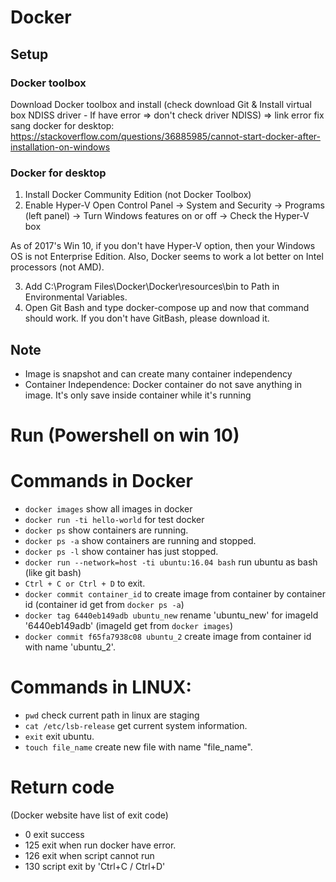 # Docker
## Setup
### Docker toolbox
Download Docker toolbox and install (check download Git & Install virtual box NDISS driver - If have error => don't check driver NDISS)
=> link error fix sang docker for desktop: https://stackoverflow.com/questions/36885985/cannot-start-docker-after-installation-on-windows
### Docker for desktop

1. Install Docker Community Edition (not Docker Toolbox)
2. Enable Hyper-V
Open Control Panel -> System and Security -> Programs (left panel) -> Turn Windows features on or off -> Check the Hyper-V box

As of 2017's Win 10, if you don't have Hyper-V option, then your Windows OS is not Enterprise Edition. Also, Docker seems to work a lot better on Intel processors (not AMD).

3. Add C:\Program Files\Docker\Docker\resources\bin to Path in Environmental Variables.
4. Open Git Bash and type docker-compose up and now that command should work.
If you don't have GitBash, please download it.

## Note
- Image is snapshot and can create many container independency
- Container Independence: Docker container do not save anything in image. It's only save inside container while it's running

# Run (Powershell on win 10)
# Commands in Docker
- ```docker images``` show all images in docker
- ```docker run -ti hello-world``` for test docker
- ```docker ps``` show containers are running.
- ```docker ps -a``` show containers are running and stopped.
- ```docker ps -l``` show container has just stopped.
- ```docker run --network=host -ti ubuntu:16.04 bash``` run ubuntu as bash (like git bash)
- ```Ctrl + C or Ctrl + D``` to exit.
- ```docker commit container_id``` to create image from container by container id (container id get from ```docker ps -a```)
- ```docker tag 6440eb149adb ubuntu_new``` rename 'ubuntu_new' for imageId '6440eb149adb' (imageId get from ```docker images```)
- ```docker commit f65fa7938c08 ubuntu_2``` create image from container id with name 'ubuntu_2'.


# Commands in LINUX:
 - ```pwd``` check current path in linux are staging
 - ```cat /etc/lsb-release``` get current system information. 
 - ```exit``` exit ubuntu.
 - ```touch file_name``` create new file with name "file_name". 
 
 # Return code 
 (Docker website have list of exit code)
 - 0 exit success
 - 125 exit when run docker have error.
 - 126 exit when script cannot run
 - 130 script exit by 'Ctrl+C / Ctrl+D'


 
 
 
 
